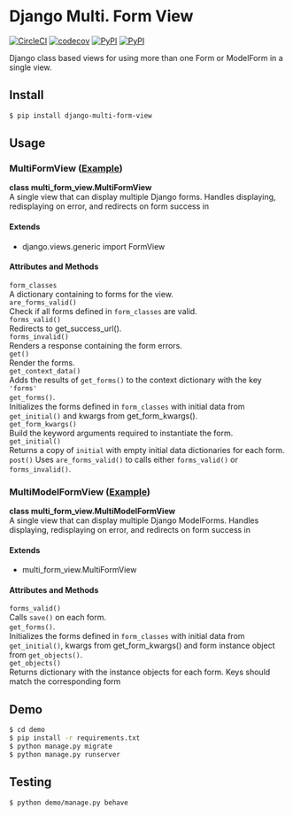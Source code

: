 # Django Multi. Form View
[![CircleCI](https://circleci.com/gh/TimBest/django-multi-form-view.svg?style=shield)](https://circleci.com/gh/TimBest/django-multi-form-view)
[![codecov](https://codecov.io/gh/timbest/django-multi-form-view/branch/master/graph/badge.svg)](https://codecov.io/gh/timbest/django-multi-form-view)
[![PyPI](https://img.shields.io/pypi/v/django-multi-form-view.svg?maxAge=2592000)](https://pypi.python.org/pypi/django-multi-form-view)
[![PyPI](https://img.shields.io/pypi/dm/django-multi-form-view.svg?maxAge=2592000)](https://pypi.python.org/pypi/django-multi-form-view)

Django class based views for using more than one Form or ModelForm in a single view.

## Install
```bash
$ pip install django-multi-form-view
```

## Usage

### MultiFormView ([Example](demo/views.py))
**class multi_form_view.MultiFormView**  
A single view that can display multiple Django forms. Handles displaying, redisplaying on error, and redirects on form success in

#### Extends
* django.views.generic import FormView  

#### Attributes and Methods
`form_classes`  
A dictionary containing to forms for the view.  
`are_forms_valid()`  
Check if all forms defined in `form_classes` are valid.  
`forms_valid()`  
Redirects to get_success_url().  
`forms_invalid()`  
Renders a response containing the form errors.  
`get()`  
Render the forms.  
`get_context_data()`  
Adds the results of `get_forms()` to the context dictionary with the key `'forms'`  
`get_forms()`.  
Initializes the forms defined in `form_classes` with initial data from `get_initial()` and kwargs from get_form_kwargs().  
`get_form_kwargs()`  
Build the keyword arguments required to instantiate the form.  
`get_initial()`  
Returns a copy of `initial` with empty initial data dictionaries for each form.  
`post()`
Uses `are_forms_valid()` to calls either `forms_valid()` or `forms_invalid()`.  

### MultiModelFormView ([Example](demo/views.py))
**class multi_form_view.MultiModelFormView**  
A single view that can display multiple Django ModelForms. Handles displaying, redisplaying on error, and redirects on form success in

#### Extends
* multi_form_view.MultiFormView

#### Attributes and Methods
`forms_valid()`  
Calls `save()` on each form.   
`get_forms()`.  
Initializes the forms defined in `form_classes` with initial data from `get_initial()`, kwargs from get_form_kwargs() and form instance object from `get_objects()`.  
`get_objects()`  
Returns dictionary with the instance objects for each form. Keys should match the corresponding form  

## Demo
```bash
$ cd demo
$ pip install -r requirements.txt
$ python manage.py migrate
$ python manage.py runserver
```

## Testing
```bash
$ python demo/manage.py behave
```
